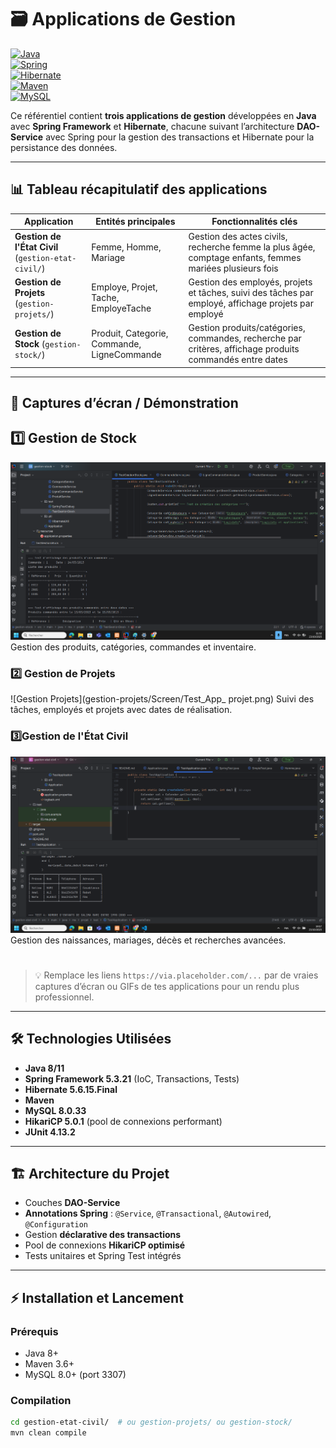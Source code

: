 # 🗃️ Applications de Gestion

[![Java](https://img.shields.io/badge/Java-8%2F11-blue)](https://www.java.com/)  
[![Spring](https://img.shields.io/badge/Spring-5.3.21-brightgreen)](https://spring.io/)  
[![Hibernate](https://img.shields.io/badge/Hibernate-5.6.15.Final-orange)](https://hibernate.org/)  
[![Maven](https://img.shields.io/badge/Maven-3.6%2B-red)](https://maven.apache.org/)  
[![MySQL](https://img.shields.io/badge/MySQL-8.0.33-blue)](https://www.mysql.com/)

Ce référentiel contient **trois applications de gestion** développées en **Java** avec **Spring Framework** et **Hibernate**, chacune suivant l’architecture **DAO-Service** avec Spring pour la gestion des transactions et Hibernate pour la persistance des données.

---

## 📊 Tableau récapitulatif des applications

| Application | Entités principales | Fonctionnalités clés |
|------------|------------------|--------------------|
| **Gestion de l'État Civil** (`gestion-etat-civil/`) | Femme, Homme, Mariage | Gestion des actes civils, recherche femme la plus âgée, comptage enfants, femmes mariées plusieurs fois |
| **Gestion de Projets** (`gestion-projets/`) | Employe, Projet, Tache, EmployeTache | Gestion des employés, projets et tâches, suivi des tâches par employé, affichage projets par employé |
| **Gestion de Stock** (`gestion-stock/`) | Produit, Categorie, Commande, LigneCommande | Gestion produits/catégories, commandes, recherche par critères, affichage produits commandés entre dates |

---

## 📸 Captures d’écran / Démonstration
## 1️⃣ Gestion de Stock
![Gestion Stock](gestion-stock/Screen/Test_App_Stock.png)
Gestion des produits, catégories, commandes et inventaire.
### 2️⃣ Gestion de Projets
![Gestion Projets](gestion-projets/Screen/Test_App_ projet.png)
Suivi des tâches, employés et projets avec dates de réalisation.
###  3️⃣Gestion de l'État Civil
![Gestion État Civil](gestion-etat-civil/Screen/Test_App_gestion-etat-civil.png)
Gestion des naissances, mariages, décès et recherches avancées.
#

> 💡 Remplace les liens `https://via.placeholder.com/...` par de vraies captures d’écran ou GIFs de tes applications pour un rendu plus professionnel.

---

## 🛠️ Technologies Utilisées

- **Java 8/11**  
- **Spring Framework 5.3.21** (IoC, Transactions, Tests)  
- **Hibernate 5.6.15.Final**  
- **Maven**  
- **MySQL 8.0.33**  
- **HikariCP 5.0.1** (pool de connexions performant)  
- **JUnit 4.13.2**  

---

## 🏗️ Architecture du Projet

- Couches **DAO-Service**  
- **Annotations Spring** : `@Service`, `@Transactional`, `@Autowired`, `@Configuration`  
- Gestion **déclarative des transactions**  
- Pool de connexions **HikariCP optimisé**  
- Tests unitaires et Spring Test intégrés  

---

## ⚡ Installation et Lancement

### Prérequis
- Java 8+  
- Maven 3.6+  
- MySQL 8.0+ (port 3307)  

### Compilation
```bash
cd gestion-etat-civil/  # ou gestion-projets/ ou gestion-stock/
mvn clean compile
